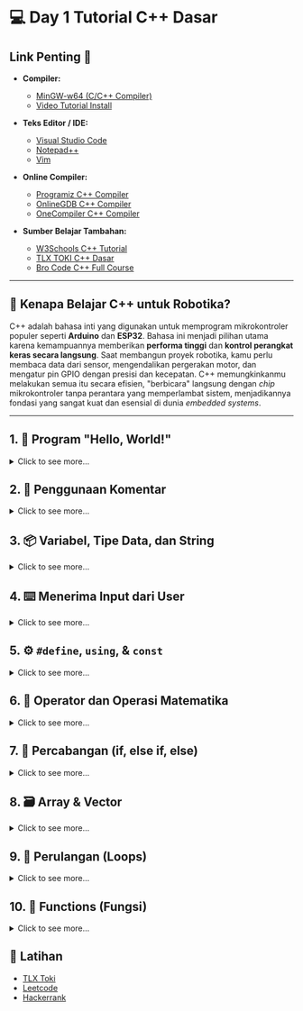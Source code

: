 # 💻 Day 1 Tutorial C++ Dasar

## Link Penting 🔗

* **Compiler:**
    * [MinGW-w64 (C/C++ Compiler)](https://www.mingw-w64.org/)
    * [Video Tutorial Install](https://youtu.be/A_M4KSQFx-Y?si=WMm6KPe4cCgS6fUp)

* **Teks Editor / IDE:**
    * [Visual Studio Code](https://code.visualstudio.com/)
    * [Notepad++](https://notepad-plus-plus.org/downloads/)
    * [Vim](https://www.vim.org/download.php)

* **Online Compiler:**
    * [Programiz C++ Compiler](https://www.programiz.com/cpp-programming/online-compiler/)
    * [OnlineGDB C++ Compiler](https://www.onlinegdb.com/online_c++_compiler)
    * [OneCompiler C++ Compiler](https://onecompiler.com/cpp/)

* **Sumber Belajar Tambahan:**
    * [W3Schools C++ Tutorial](https://www.w3schools.com/cpp/)
    * [TLX TOKI C++ Dasar](https://tlx.toki.id/courses)
    * [Bro Code C++ Full Course](https://youtu.be/-TkoO8Z07hI?si=oc2I1NqUG3xTgEID)

-----

## 🤖 Kenapa Belajar C++ untuk Robotika?

C++ adalah bahasa inti yang digunakan untuk memprogram mikrokontroler populer seperti **Arduino** dan **ESP32**. Bahasa ini menjadi pilihan utama karena kemampuannya memberikan **performa tinggi** dan **kontrol perangkat keras secara langsung**. Saat membangun proyek robotika, kamu perlu membaca data dari sensor, mengendalikan pergerakan motor, dan mengatur pin GPIO dengan presisi dan kecepatan. C++ memungkinkanmu melakukan semua itu secara efisien, "berbicara" langsung dengan *chip* mikrokontroler tanpa perantara yang memperlambat sistem, menjadikannya fondasi yang sangat kuat dan esensial di dunia *embedded systems*.

-----

## 1\. 👋 Program "Hello, World!"

<details>
<summary> Click to see more... </summary>

**Kode Program (`main.cpp`):**
```cpp
#include <iostream>
using namespace std;

int main() {
    cout << "Hello, World!" << endl;
    return 0;
}
```

**Penjelasan Sintaks:**

  * `#include <iostream>`: *Library* standar `iostream` untuk input dan output.
  * `using namespace std;`: Untuk menulis `cout` dan `endl` secara langsung tanpa awalan `std::`.
  * `int main()`: **Fungsi utama**. Eksekusi program C++ selalu dimulai dari sini.
  * `cout <<`: Digunakan untuk menampilkan output.
  * `"Hello, World!"`: Teks (string) yang ingin kita tampilkan.
  * `endl`: Singkatan dari *end line*, fungsinya untuk membuat baris baru.
  * `return 0;`: Menandakan bahwa program telah selesai dieksekusi.

**Cara Compile lewat Command Prompt/Terminal**
```bash
g++ main.cpp -o main
```
-----
</details>

## 2\. 📝 Penggunaan Komentar

<details>
<summary> Click to see more... </summary>

Komentar adalah baris teks dalam kode yang tidak akan dieksekusi oleh *compiler*. Gunanya untuk memberi catatan atau penjelasan pada kode.

```cpp
// Ini adalah komentar satu baris. Semua setelah tanda // akan diabaikan.

/*
Ini adalah
komentar multi-baris.
Sangat berguna untuk penjelasan yang lebih panjang.
*/

int angka = 5; // Komentar juga bisa diletakkan di akhir baris kode.
```
-----
</details>

## 3\. 📦 Variabel, Tipe Data, dan String

<details>
<summary> Click to see more... </summary>

**Variabel** adalah nama untuk lokasi penyimpanan di memori. Setiap variabel harus memiliki **tipe data** yang spesifik.

| Tipe Data | Deskripsi | Contoh |
| :--- | :--- | :--- |
| `int` | Bilangan bulat (integer) | `10`, `-15`, `0` |
| `double` | Bilangan desimal | `3.14`, `9.81` |
| `char` | Satu karakter | `'A'`, `'z'`, `'%'` |
| `bool` | Logika kebenaran (benar atau salah) | `true`, `false` |
| `string` | Kumpulan karakter (teks) | `"Robotika"` |

### Contoh Penggunaan:

```cpp
#include <iostream>
#include <string> // Wajib disertakan untuk menggunakan string
using namespace std;

int main() {
    // Deklarasi dan inisialisasi variabel
    string nama = "Budi";
    int umur = 20;
    char kelas = 'D';
    double ipk = 3.5;
    bool isStudent = true;

    // Menampilkan nilai variabel
    cout << "Nama: " << nama << endl;
    cout << "Umur: " << umur << endl;
    cout << "Kelas: " << kelas << endl;

    return 0;
}
```
-----
</details>

## 4\. ⌨️ Menerima Input dari User

<details>
<summary> Click to see more... </summary>

Program interaktif dengan meminta input dari pengguna menggunakan `cin`.

```cpp
#include <iostream>
#include <string>
using namespace std;

int main() {
    int umur;
    string nama;
    
    cout << "Masukkan nama: ";
    cin >> nama; // Mengambil satu baris input string
    
    cout << "Masukkan umur: ";
    cin >> umur; // Mengambil input integer dari keyboard

    cout << "Halo, " << nama << "! Kamu berumur " << umur << " tahun." << endl;

    return 0;
}
```
**Catatan Penting:** `cin` berhenti membaca pada spasi pertama. Jika ingin membaca nama lengkap (termasuk spasi), gunakan fungsi `getline()`.

```cpp
#include <iostream>
#include <string>
using namespace std;

int main() {
    string namaLengkap;
    
    cout << "Masukkan nama lengkap: ";
    getline(cin, namaLengkap); // Membaca seluruh baris input
    
    cout << "Halo, " << namaLengkap << "!" << endl;

    return 0;
}
```
-----
</details>

## 5\. ⚙️ `#define`, `using`, & `const`

<details>
<summary> Click to see more... </summary>

`#define` adalah sebuah **arahan *preprocessor*** yang menginstruksikan *compiler* untuk melakukan **penggantian teks** secara sederhana. Proses ini terjadi sebelum kompilasi dimulai, di mana setiap kemunculan makro yang didefinisikan akan diganti dengan teks yang ditentukan.

###  Penggunaan Umum:

#### 1. Membuat Alias Tipe Data

Ini adalah penggunaan yang populer, terutama untuk mempersingkat penulisan kode dalam kompetisi.

```cpp
#include <iostream>
using namespace std;

// Mengganti setiap kemunculan 'll' dengan 'long long'
#define ll long long

int main() {
    ll populasi = 8000000000;
    cout << "Populasi Dunia: " << populasi << endl;
    return 0;
}
```

**Catatan:** Praktik ini dianggap usang. Alternatif modern yang **lebih aman dan direkomendasikan** adalah `using`.

```cpp
// Cara modern dan lebih baik:
using ll = long long;
```

#### 2. Mendefinisikan Konstanta

Digunakan untuk memberikan nama pada nilai konstanta.

```cpp
#include <iostream>
using namespace std;

// Mendefinisikan konstanta PI
#define PI 3.14159

int main() {
    double jariJari = 5.0;
    double keliling = 2 * PI * jariJari;
    cout << "Keliling lingkaran: " << keliling << endl;
    return 0;
}
```

**Catatan:** Untuk konstanta, cara yang lebih aman adalah menggunakan `const` atau `constexpr`.

```cpp
// Cara modern dan lebih baik:
const double PI = 3.14159;
```

-----
</details>

## 6\. 🧮 Operator dan Operasi Matematika

<details>
<summary> Click to see more... </summary>

Operator adalah simbol khusus yang digunakan untuk melakukan operasi pada variabel dan nilai, mulai dari perhitungan matematika dasar hingga logika yang kompleks.

| Kategori | Operator / Fungsi | Contoh |
| :--- | :--- | :--- |
| **Arithmetic** | `+`, `-`, `*`, `/`, `%` (modulo) | `5 + 3` |
| **Assigment** | `=`, `+=`, `-=`, `++`, `--` | `x += 5` |
| **Comparison**| `==`, `!=`, `>`, `<`, `>=`, `<=` | `jarak < 10` |
| **Logical** | `&&` (AND), `\|\|` (OR), `!` (NOT) | `isReady && isSafe`|
| **Math (`cmath`)** | `sqrt()`, `pow()`, `sin()`, `cos()` | `sqrt(25)`|

-----

#### a. Arithmetic ➕

Digunakan untuk operasi matematika dasar seperti penjumlahan, pengurangan, perkalian, dan pembagian.

```cpp
#include <iostream>
using namespace std;

int main() {
    int a = 10;
    int b = 3;
    int c = a + b;
    int d = a * b;
    int e = a % b;

    cout << "a + b = " << c << endl; // Penjumlahan: 13
    cout << "a * b = " << d << endl; // Perkalian: 30
    cout << "a % b = " << e << endl; // Modulo (sisa bagi): 1
    return 0;
}
```

#### b. Assignment ✏️

Digunakan untuk memberikan atau memperbarui nilai sebuah variabel.

```cpp
#include <iostream>
using namespace std;

int main() {
    int x = 10;
    x += 5; // Sama dengan x = x + 5
    cout << "Nilai x setelah 'x += 5' adalah: " << x << endl; // Output: 15

    x++; // Sama dengan x = x + 1
    cout << "Nilai x setelah 'x++' adalah: " << x << endl; // Output: 16
    return 0;
}
```

#### c. Comparison ⚖️

Digunakan untuk membandingkan dua nilai. Hasil dari operasi ini selalu berupa nilai boolean (`true` atau `false`).

```cpp
#include <iostream>
using namespace std;

int main() {
    int x = 5;
    int y = 3;

    cout << (x > y) << endl; // Output 1 (true)
    cout << (x == y) << endl; // Output 0 (false)
    return 0;
}
```

#### d. Logical 🧠

Digunakan untuk menggabungkan beberapa kondisi boolean.

```cpp
#include <iostream>
using namespace std;

int main() {
    bool x = true;
    bool y = false;

    // Logika AND (&&): keduanya harus true agar hasilnya true
    bool and = x && y; 
    cout << and << endl; // Output 0 (false)

    // Logika OR (||): minimal satu harus true agar hasilnya true
    bool or = x || y;
    cout << or << endl; // Output 1 (true)
    return 0;
}
```

#### e. Fungsi Matematika (`<cmath>`) 📐

Library `<cmath>` menyediakan fungsi-fungsi matematika yang lebih kompleks.

```cpp
#include <iostream>
#include <cmath> // Library untuk fungsi matematika
using namespace std;

int main() {
    // Menghitung akar kuadrat
    cout << "Akar kuadrat dari 25 adalah: " << sqrt(25) << endl; // Output: 5

    // Menghitung pangkat
    cout << "2 pangkat 3 adalah: " << pow(2, 3) << endl; // Output: 8
    return 0;
}
```

-----
</details>

## 7\. 🤔 Percabangan (if, else if, else)

<details>
<summary> Click to see more... </summary>

Digunakan untuk membuat keputusan dalam program. Kode di dalam blok `if` hanya akan dijalankan jika kondisinya bernilai `true`.

### Sintaks Dasar:
```cpp
if (kondisi_1) {
    // Blok kode ini dijalankan jika kondisi_1 benar (true).
} 
else if (kondisi_2) {
    // Blok ini dijalankan jika kondisi_1 salah,
    // DAN kondisi_2 benar.
} 
else {
    // Blok ini dijalankan jika semua kondisi di atas salah.
}
```
### Contoh:

```cpp
#include <iostream>
using namespace std;

int main() {
    int suhu;
    cout << "Suhu: ";
    cin >> suhu;

    if (suhu <= 20) {
        cout << "Kondisi: Dingin." << endl;
    } 
    else if (suhu > 20 && suhu <= 30) {
        cout << "Kondisi: Normal." << endl;
    } 
    else {
        cout << "Kondisi: Panas." << endl;
    }

    return 0;
}
```
-----
</details>

## 8\. 🗃️ Array & Vector

<details>
<summary> Click to see more... </summary>

Untuk menyimpan banyak data sejenis, C++ punya dua "wadah" utama: **Array** yang statis dan **Vector** yang dinamis.

-----

### a. Array (Ukuran Tetap) 🔒

**Array** adalah kumpulan data sejenis dengan **ukuran yang sudah ditetapkan** dan tidak bisa diubah.

**Kelebihan & Kekurangan:**

  * ✅ **Cepat:** Akses data lewat nomor indeks (urutan) sangat cepat.
  * ❌ **Kaku:** Ukurannya tidak bisa diubah setelah dibuat.

**Kapan Digunakan?** Saat jumlah data **sudah pasti** dan tidak akan pernah berubah, misalnya menyimpan 7 nama hari.

**Contoh Kode:**

```cpp
#include <iostream>
using namespace std;

int main() {
    // Array 'nilai' hanya bisa menampung 5 angka.
    int nilai[5] = {80, 95, 75, 88, 92};

    // Mengakses data di "lubang" ke-0 (indeks pertama)
    cout << "Nilai pertama: " << nilai[0] << endl; 
    
    return 0;
}
```

-----

### b. Vector (Ukuran Fleksibel) ⛓️

**Vector** adalah versi "pintar" dari array. Ukurannya **dinamis**, artinya bisa ditambah atau dikurangi kapan saja.

**Kelebihan & Kekurangan:**

  * ✅ **Fleksibel:** Ukuran bisa berubah sesuai kebutuhan.
  * ✅ **Banyak Fitur:** Punya fungsi bawaan seperti `.size()` untuk cek ukuran dan lainnya.
  * ⚠️ **Sedikit *Overhead***: Sedikit lebih lambat dari array karena fleksibilitasnya.

**Kapan Digunakan?** Di **hampir semua kasus**. Ini adalah pilihan standar yang lebih aman dan modern di C++.

**Contoh Kode:**

```cpp
#include <iostream>
#include <vector> // Wajib menyertakan header vector
#include <string>
using namespace std;

int main() {
    // Vector 'buah' awalnya kosong.
    vector<string> buah;

    // Menambah data ke dalam daftar
    buah.push_back("Apel");
    buah.push_back("Jeruk");

    cout << "Buah pertama: " << buah[0] << endl;
    cout << "Jumlah buah sekarang: " << buah.size() << endl;

    return 0;
}
```

-----

### Array vs Vector

| Fitur | Array | Vector |
| :--- | :--- | :--- |
| **Ukuran** | Statis (Tetap) | Dinamis (Fleksibel) |
| **Pilihan Terbaik** | Untuk data yang jumlahnya absolut tetap. | Pilihan utama untuk hampir semua kebutuhan. |
-----
</details>

## 9\. 🔁 Perulangan (Loops) 

<details>
<summary> Click to see more... </summary>

Loop digunakan untuk menjalankan blok kode secara berulang agar lebih efisien dan ringkas.

-----

### a. For Loop 🔢
For loop digunakan ketika jumlah perulangan sudah diketahui secara pasti dari awal.

Sintaks Dasar:

```C++
for (inisialisasi; kondisi; pembaruan) {
    // Blok kode yang diulang
}
```
Contoh Kode:

```C++
#include <iostream>
using namespace std;

int main() {
    // Ulangi dari i=1 sampai i<=5, naikkan i setiap putaran
    for (int i = 1; i <= 5; i++) {
        cout << "Iterasi ke-" << i << endl;
    }
    return 0;
}
```

Cara Kerja: Loop ini memulai i dari 1, berjalan selama i kurang dari atau sama dengan 5, dan menaikkan i setiap kali selesai satu putaran.

-----

### b. While Loop ⏳
While loop digunakan untuk mengulang kode selama sebuah kondisi tertentu masih terpenuhi (true). Jumlah perulangannya tidak harus diketahui di awal.

Sintaks Dasar:

```C++
while (kondisi) {
    // Blok kode yang diulang
}
```
Contoh Kode:

```C++
#include <iostream>
using namespace std;

int main() {
    int timer = 3;

    // Loop berjalan selama nilai timer lebih besar dari 0
    while (timer > 0) {
        cout << "Timer: " << timer << endl;
        timer--; // Pastikan kondisi diubah agar loop bisa berhenti
    }
    cout << "Waktu habis!" << endl;
    return 0;
}
```

Cara Kerja: Loop akan terus memeriksa apakah timer > 0. Jika ya, kode di dalamnya dijalankan dan nilai timer dikurangi. Proses ini berhenti saat timer mencapai 0.

-----

### For vs. While
Meskipun keduanya untuk perulangan, penggunaannya berbeda tergantung situasi.

|Fitur |	For Loop	| While Loop |
| :--- | :--- | :--- |
***Penggunaan Utama*** |	Ketika jumlah perulangan diketahui di awal. |	Ketika jumlah perulangan tidak diketahui dan bergantung pada kondisi.|
***Struktur Kontrol*** |	Inisialisasi, kondisi, dan pembaruan didefinisikan di satu tempat. |	Inisialisasi di luar, kondisi di while, pembaruan di dalam loop. |
***Analogi*** |	"Ulangi 10 kali." | "Ulangi selama masih ada sisa." |
***Risiko Kesalahan***| Lebih terstruktur, risiko infinite loop lebih kecil.	|Rentan terjadi infinite loop jika lupa memperbarui variabel kondisi. |

-----
</details>

## 10\. 🧩 Functions (Fungsi)

<details>
<summary> Click to see more... </summary>

**Fungsi** adalah blok kode yang bisa diberi nama dan dipanggil berulang kali untuk melakukan tugas spesifik. Ini membuat kodemu lebih rapi, terorganisir, dan mudah dikelola.

### Sintaks Fungsi dalam C++

Sebuah fungsi dalam C++ mengikuti format umum berikut:

```cpp
return_type function_name(parameter_list) {
    // code
}
```

Setiap bagian memiliki peran spesifik:

  * **Return type:** Menentukan jenis nilai yang akan dikembalikan oleh fungsi (**`int`, `bool`, `string`**). Gunakan kata kunci **`void`** jika fungsi tersebut tidak mengembalikan nilai apa pun.

  * **Function name:** Nama unik yang akan digunakan untuk memanggil (menjalankan) fungsi tersebut.

  * **Parameter list:** Masukan (input) yang diterima oleh fungsi untuk diolah. Bagian ini bisa dikosongkan jika fungsi tidak memerlukan masukan apa pun.

  * **Function Body:** Blok kode di dalam kurung kurawal `{}` yang berisi serangkaian perintah. Kode inilah yang akan dijalankan ketika fungsi dipanggil.

### Contoh

```cpp
#include <iostream>
using namespace std;

void hello() {
    cout << "Hello World" << endl;
}

int main() {

    hello();

    return 0;
}
```
### Contoh lainnya

```cpp
void sapa(string nama){
    cout << "Halo " << nama;
}

int kali(int a, int b){
    return a * b;
}

double pythagoras(double a, double b){
    int hasil = sqrt(pow(a, 2) + pow(b, 2));
    return hasil;
}

bool isGanjil(int a){
    return a % 2 == 1;
}
```

-----
</details>

## 🎯 Latihan
* [TLX Toki](https://tlx.toki.id/courses/basic-cpp)
* [Leetcode](https://leetcode.com/problemset/)
* [Hackerrank](https://www.hackerrank.com/domains/cpp)
